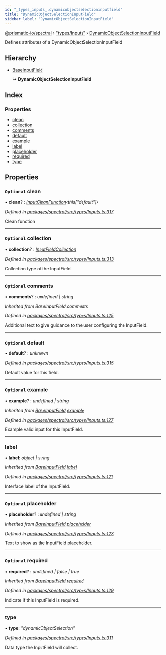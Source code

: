 ```yaml
---
id: "_types_inputs_.dynamicobjectselectioninputfield"
title: "DynamicObjectSelectionInputField"
sidebar_label: "DynamicObjectSelectionInputField"
---
```


[@prismatic-io/spectral](../index.md) › ["types/Inputs"](../modules/_types_inputs_.md) › [DynamicObjectSelectionInputField](_types_inputs_.dynamicobjectselectioninputfield.md)

Defines attributes of a DynamicObjectSelectionInputField

## Hierarchy

* [BaseInputField](_types_inputs_.baseinputfield.md)

  ↳ **DynamicObjectSelectionInputField**

## Index

### Properties

* [clean](_types_inputs_.dynamicobjectselectioninputfield.md#optional-clean)
* [collection](_types_inputs_.dynamicobjectselectioninputfield.md#optional-collection)
* [comments](_types_inputs_.dynamicobjectselectioninputfield.md#optional-comments)
* [default](_types_inputs_.dynamicobjectselectioninputfield.md#optional-default)
* [example](_types_inputs_.dynamicobjectselectioninputfield.md#optional-example)
* [label](_types_inputs_.dynamicobjectselectioninputfield.md#label)
* [placeholder](_types_inputs_.dynamicobjectselectioninputfield.md#optional-placeholder)
* [required](_types_inputs_.dynamicobjectselectioninputfield.md#optional-required)
* [type](_types_inputs_.dynamicobjectselectioninputfield.md#type)

## Properties

### `Optional` clean

• **clean**? : *[InputCleanFunction](../modules/_types_inputs_.md#inputcleanfunction)‹this["default"]›*

*Defined in [packages/spectral/src/types/Inputs.ts:317](https://github.com/prismatic-io/spectral/blob/v8.1.0/packages/spectral/src/types/Inputs.ts#L317)*

Clean function

___

### `Optional` collection

• **collection**? : *[InputFieldCollection](../modules/_types_inputs_.md#inputfieldcollection)*

*Defined in [packages/spectral/src/types/Inputs.ts:313](https://github.com/prismatic-io/spectral/blob/v8.1.0/packages/spectral/src/types/Inputs.ts#L313)*

Collection type of the InputField

___

### `Optional` comments

• **comments**? : *undefined | string*

*Inherited from [BaseInputField](_types_inputs_.baseinputfield.md).[comments](_types_inputs_.baseinputfield.md#optional-comments)*

*Defined in [packages/spectral/src/types/Inputs.ts:125](https://github.com/prismatic-io/spectral/blob/v8.1.0/packages/spectral/src/types/Inputs.ts#L125)*

Additional text to give guidance to the user configuring the InputField.

___

### `Optional` default

• **default**? : *unknown*

*Defined in [packages/spectral/src/types/Inputs.ts:315](https://github.com/prismatic-io/spectral/blob/v8.1.0/packages/spectral/src/types/Inputs.ts#L315)*

Default value for this field.

___

### `Optional` example

• **example**? : *undefined | string*

*Inherited from [BaseInputField](_types_inputs_.baseinputfield.md).[example](_types_inputs_.baseinputfield.md#optional-example)*

*Defined in [packages/spectral/src/types/Inputs.ts:127](https://github.com/prismatic-io/spectral/blob/v8.1.0/packages/spectral/src/types/Inputs.ts#L127)*

Example valid input for this InputField.

___

###  label

• **label**: *object | string*

*Inherited from [BaseInputField](_types_inputs_.baseinputfield.md).[label](_types_inputs_.baseinputfield.md#label)*

*Defined in [packages/spectral/src/types/Inputs.ts:121](https://github.com/prismatic-io/spectral/blob/v8.1.0/packages/spectral/src/types/Inputs.ts#L121)*

Interface label of the InputField.

___

### `Optional` placeholder

• **placeholder**? : *undefined | string*

*Inherited from [BaseInputField](_types_inputs_.baseinputfield.md).[placeholder](_types_inputs_.baseinputfield.md#optional-placeholder)*

*Defined in [packages/spectral/src/types/Inputs.ts:123](https://github.com/prismatic-io/spectral/blob/v8.1.0/packages/spectral/src/types/Inputs.ts#L123)*

Text to show as the InputField placeholder.

___

### `Optional` required

• **required**? : *undefined | false | true*

*Inherited from [BaseInputField](_types_inputs_.baseinputfield.md).[required](_types_inputs_.baseinputfield.md#optional-required)*

*Defined in [packages/spectral/src/types/Inputs.ts:129](https://github.com/prismatic-io/spectral/blob/v8.1.0/packages/spectral/src/types/Inputs.ts#L129)*

Indicate if this InputField is required.

___

###  type

• **type**: *"dynamicObjectSelection"*

*Defined in [packages/spectral/src/types/Inputs.ts:311](https://github.com/prismatic-io/spectral/blob/v8.1.0/packages/spectral/src/types/Inputs.ts#L311)*

Data type the InputField will collect.
